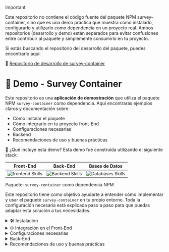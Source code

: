 > [!IMPORTANT]
> Este repositorio no contiene el código fuente del paquete NPM survey-container, sino que es una demo práctica que muestra cómo instalarlo, configurarlo y utilizarlo como dependencia en un proyecto real.
> Ambos repositorios (desarrollo y demo) están separados para evitar confusiones entre contribuir al paquete y simplemente consumirlo en tu proyecto.


Si estás buscando el repositorio del desarrollo del paquete, puedes encontrarlo aquí:

🔗 [Repositorio de desarrollo de survey-container](https://github.com/FernadoCodeDev/Survey-Container)

# 🚀 Demo - Survey Container
Este repositorio es una **aplicación de demostración** que utiliza el paquete NPM `survey-container` como dependencia. Aquí encontrarás ejemplos claros y documentación sobre:

- Cómo instalar el paquete
- Cómo integrarlo en tu proyecto front-End
- Configuraciones necesarias
- Backend
- Recomendaciones de uso y buenas prácticas

🧪 ¿Qué incluye esta demo?
Esta demo fue construida utilizando el siguiente stack:

**Front-End** | **Back-End** | **Bases de Datos** | 
:---: | :---: | :---: |
<img src="https://skillicons.dev/icons?i=js,react,tailwind,vite" alt="frontend Skills" /> |<img src="https://skillicons.dev/icons?i=php" alt="Backend Skills" /> | <img src="https://skillicons.dev/icons?i=mysql" alt="Databases Skills" /> |

Paquete: `survey-container` como dependencia NPM

Este repositorio tiene como objetivo ayudarte a entender cómo implementar y usar el paquete `survey-container` en tu propio entorno. Toda la configuración necesaria está explicada paso a paso para que puedas adaptar esta solución a tus necesidades.

<details>
<summary>🛠️ Instalación</summary>

Para instalar el paquete `survey-container`, simplemente abre tu terminal y ejecuta el siguiente comando:

```
npm i survey-container
```

> Este paquete está publicado en [NPM](https://www.npmjs.com/package/survey-container), donde también encontrarás esta misma documentación.

En esta demo, el paquete se instala desde la carpeta del frontend.

Entrando a la carpeta frontend

```
cd frontend
```

y instalando esta dependencia 

```
npm i survey-container
```

Una vez instalado, podrás verificar que se encuentra en tu archivo `package.json` como una dependencia, junto a su versión correspondiente. Actualmente, la versión estable más reciente es:

```
"survey-container": "^1.1.8"
```
> Asegúrate de mantener siempre el paquete actualizado a su última versión.

Esta demo se utilizó como entorno de prueba para detectar y corregir bugs en versiones anteriores del paquete.
Por ello, se recomienda **no instalar versiones antiguas**, ya que podrían contener errores que ya fueron corregidos en versiones recientes.

Una vez instalado correctamente, puedes integrarlo en el frontend de tu proyecto sin importar la tecnología que estés utilizando. En esta demo se utilizó React, pero puedes adaptarlo a otros entornos si lo deseas.
</details>

<details>
<summary>⚙️ Integración en el Front-End</summary>

Esta demo incluye dos páginas clave que muestran cómo integrar el paquete `survey-container`:

### 📊 Página de Métricas

Esta pantalla permite visualizar todas las encuestas disponibles en tu base de datos. En esta demo se utiliza **MySQL** como sistema de base de datos.

Puedes encontrar el código fuente de esta página en:

`frontend/src/components/ui/MetricsUi.jsx`

La función principal aquí es obtener las métricas desde tu backend. Asegúrate de configurar correctamente la URL del `fetch`, como se muestra en el ejemplo:

`fetch("http://localhost:3000/api/metrics/metrics.php")`

cambiala por la URL de tú proyecto con esto te permitirá consultar y visualizar las métricas de tus encuestas o de lo contrario te mostrara el error en la consola.

![Demo-Image-1](https://github.com/FernadoCodeDev/demo-survey-container/blob/main/readme/Readme-Image-1.png)


### 📝 Página para Contestar Encuestas

Esta es la sección que probablemente más te interesa: cómo usar el componente `SurveyWidget` que exporta el paquete.

El código de esta página se encuentra en:

`frontend/src/components/ui/SurveyUi.jsx`

Aquí es donde se importa e integra el paquete survey-container en una aplicación real utilizando React.

El código se muestra a continuación:

```
import React from "react";
import { useParams } from "react-router-dom";
import { SurveyWidget } from "survey-container";
import { ToastContainer, toast } from "react-toastify";
import "react-toastify/dist/ReactToastify.css";

function SurveyUi() {
  const { surveyId } = useParams();

  return (
    <div className="p-4">
      <h1 className="mb-4 text-2xl font-bold text-center">Contestar Encuesta</h1>
      <SurveyWidget
        surveyId={surveyId}
        fetchUrl="http://localhost:3000/api/surveys/survey.php?id="
        responseUrl="http://localhost:3000/api/response/postResponse.php"
        onAlert={(msg, type = "info") => {
          toast(msg, {
            type,
            position: "top-right",
            autoClose: 3000,
            hideProgressBar: false,
            closeOnClick: true,
            pauseOnHover: true,
            draggable: true,
          });
        }}
      />
      <ToastContainer
        position="top-right"
        autoClose={3000}
        hideProgressBar={false}
      />
    </div>
  );
}

export default SurveyUi;
```

Como puedes ver, solo necesitas:

- Importar el componente desde el paquete:
  
```
import { SurveyWidget } from "survey-container";
```

- Obtener el ID de la encuesta usando useParams():
```
const { surveyId } = useParams();
```
- Renderizar el componente `<SurveyWidget />` y pasarle los props necesarios como `surveyId`, `fetchUrl`, `responseUrl`.

### 🧩 Props del componente SurveyWidget

El componente `<SurveyWidget />` acepta varios props para adaptar su comportamiento a distintos entornos y necesidades. A continuación te explicamos cada uno con base en cómo se utiliza en esta demo:

---

### ✅ Props utilizados en esta demo

```
<SurveyWidget
  surveyId={surveyId}
  fetchUrl="http://localhost:3000/api/surveys/survey.php?id="
  responseUrl="http://localhost:3000/api/response/postResponse.php"
  onAlert={(msg, type = "info") => {
    });
  }}
/>
```

### 🧾 Explicación de cada prop

| Prop               | Tipo                               | Obligatorio | Descripción                                                                                                                                                                                                                                                                           |
| ------------------ | ---------------------------------- | ----------- | ------------------------------------------------------------------------------------------------------------------------------------------------------------------------------------------------------------------------------------------------------------------------------------- |
| `surveyId`         | `string`                           | ✅ Sí        | Es el ID de la encuesta que quieres mostrar. En esta demo se obtiene desde la URL usando `useParams()`.                                                                                                                                                                               |
| `fetchUrl`         | `string`                           | ✅ Sí\*      | Es la URL base para hacer la solicitud **GET** y obtener los datos de la encuesta. Por ejemplo: `http://localhost:3000/api/surveys/survey.php?id=`. Se añadirá automáticamente el `surveyId` al final.                               |
| `responseUrl`      | `string`                           | ✅ Sí\*      | Es la URL donde se envían las respuestas con una solicitud **POST**.                                                                                                                                          |
| `onAlert`          | `(message: string, type?: string)` | ❌ No        | Función que se ejecuta para mostrar una alerta dependiendo del estado de la encuesta (error, éxito, advertencia). Puedes personalizarla como quieras (modal, toast, etc.). En esta demo se usa la librería [`react-toastify`](https://fkhadra.github.io/react-toastify/introduction). |
| `apiUrl`           | `string`                           | ❌ No        | Si prefieres una URL base en lugar de `fetchUrl` o `responseUrl` individuales, puedes usar este prop como raíz para los endpoints `/surveys` y `/responses`. No se usa en esta demo.                                                                                                  |
| `onSubmit`         | `(responses) => Promise<void>`     | ❌ No        | Si quieres manejar tú mismo el envío de respuestas, puedes pasar tu propia función `onSubmit`. Si no se define, se hará un POST automáticamente a `responseUrl`.                                                                                                                      |
| `loadingText`      | `string`                           | ❌ No        | Texto que se muestra mientras la encuesta está cargando. Por defecto: `"Cargando encuesta..."`.                                                                                                                                                                                       |
| `submitButtonText` | `string`                           | ❌ No        | Texto del botón de envío. Por defecto: `"Enviar respuestas"`.                                                                                                                                                                                                                         |
| `className`        | `string`                           | ❌ No        | Clase CSS personalizada para aplicar estilos adicionales al contenedor del widget.                                                                                                                                                                                                    |

### 🔔 ¿Por qué usar onAlert?

`onAlert` es muy útil si quieres notificar al usuario cuando:

- No ha respondido todas las preguntas (`warning`)
- Las respuestas se enviaron correctamente (`success`)
- Ocurrió un error al enviar (`error`)

En la demo se usó así, con `react-toastify`:

```
 onAlert={(msg, type = "info") => {
          toast(msg, {
            type,
            position: "top-right",
            autoClose: 3000,
            hideProgressBar: false,
            closeOnClick: true,
            pauseOnHover: true,
            draggable: true,
          });
        }}
      />
      <ToastContainer
        position="top-right"
        autoClose={3000}
        hideProgressBar={false}
      />
```
Pero puedes usar cualquier otra solución como `modals`, `alerts`, `banners`, etc.

✅ Si todo está correctamente configurado, deberías ver en pantalla el contenido completo de la encuesta.  
En la demo, por ejemplo, se muestra una encuesta con preguntas sobre **Git** como referencia visual.

🔗 En los ejemplos proporcionados dentro del código y el `README`, verás URLs con `localhost`. Estas se usan únicamente para mostrar de forma clara cómo debe estructurarse cada endpoint.  
En tu propio proyecto puedes (y se recomienda) utilizar **variables de entorno** para manejar estas rutas y no exponerlas directamente en el código.

![Demo-Image-2](https://github.com/FernadoCodeDev/demo-survey-container/blob/main/readme/Readme-Image-2.png)
</details>

<details>
<summary>Configuraciones necesarias</summary>

</details>

<details>
<summary>Back-End</summary>

### Base de datos 

### Tablas necesarias

### endpoints 

</details>

<details>
<summary>Recomendaciones de uso y buenas prácticas</summary>


</details>














